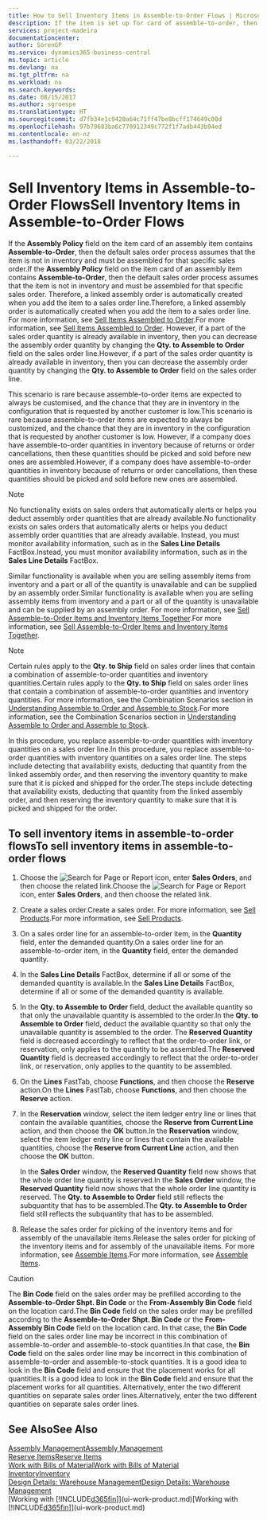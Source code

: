 ```yaml
---
title: How to Sell Inventory Items in Assemble-to-Order Flows | Microsoft Docs
description: If the item is set up for card of assemble-to-order, then the default sales order process assumes that the item is not in inventory and must be assembled for that specific sales order. Therefore, a linked assembly order is automatically created when you add the item to a sales order line.
services: project-madeira
documentationcenter: 
author: SorenGP
ms.service: dynamics365-business-central
ms.topic: article
ms.devlang: na
ms.tgt_pltfrm: na
ms.workload: na
ms.search.keywords: 
ms.date: 08/15/2017
ms.author: sgroespe
ms.translationtype: HT
ms.sourcegitcommit: d7fb34e1c9428a64c71ff47be8bcff174649c00d
ms.openlocfilehash: 97b79683ba6c770912349c772f1f7adb443b94ed
ms.contentlocale: en-nz
ms.lasthandoff: 03/22/2018

---
```

# <a name="sell-inventory-items-in-assemble-to-order-flows"></a><span data-ttu-id="2736d-104">Sell Inventory Items in Assemble-to-Order Flows</span><span class="sxs-lookup"><span data-stu-id="2736d-104">Sell Inventory Items in Assemble-to-Order Flows</span></span>
<span data-ttu-id="2736d-105">If the **Assembly Policy** field on the item card of an assembly item contains **Assemble-to-Order**, then the default sales order process assumes that the item is not in inventory and must be assembled for that specific sales order.</span><span class="sxs-lookup"><span data-stu-id="2736d-105">If the **Assembly Policy** field on the item card of an assembly item contains **Assemble-to-Order**, then the default sales order process assumes that the item is not in inventory and must be assembled for that specific sales order.</span></span> <span data-ttu-id="2736d-106">Therefore, a linked assembly order is automatically created when you add the item to a sales order line.</span><span class="sxs-lookup"><span data-stu-id="2736d-106">Therefore, a linked assembly order is automatically created when you add the item to a sales order line.</span></span> <span data-ttu-id="2736d-107">For more information, see [Sell Items Assembled to Order](assembly-how-to-sell-items-assembled-to-order.md).</span><span class="sxs-lookup"><span data-stu-id="2736d-107">For more information, see [Sell Items Assembled to Order](assembly-how-to-sell-items-assembled-to-order.md).</span></span> <span data-ttu-id="2736d-108">However, if a part of the sales order quantity is already available in inventory, then you can decrease the assembly order quantity by changing the **Qty. to Assemble to Order** field on the sales order line.</span><span class="sxs-lookup"><span data-stu-id="2736d-108">However, if a part of the sales order quantity is already available in inventory, then you can decrease the assembly order quantity by changing the **Qty. to Assemble to Order** field on the sales order line.</span></span>  

<span data-ttu-id="2736d-109">This scenario is rare because assemble-to-order items are expected to always be customised, and the chance that they are in inventory in the configuration that is requested by another customer is low.</span><span class="sxs-lookup"><span data-stu-id="2736d-109">This scenario is rare because assemble-to-order items are expected to always be customized, and the chance that they are in inventory in the configuration that is requested by another customer is low.</span></span> <span data-ttu-id="2736d-110">However, if a company does have assemble-to-order quantities in inventory because of returns or order cancellations, then these quantities should be picked and sold before new ones are assembled.</span><span class="sxs-lookup"><span data-stu-id="2736d-110">However, if a company does have assemble-to-order quantities in inventory because of returns or order cancellations, then these quantities should be picked and sold before new ones are assembled.</span></span>  

> [!NOTE]  
>  <span data-ttu-id="2736d-111">No functionality exists on sales orders that automatically alerts or helps you deduct assembly order quantities that are already available.</span><span class="sxs-lookup"><span data-stu-id="2736d-111">No functionality exists on sales orders that automatically alerts or helps you deduct assembly order quantities that are already available.</span></span> <span data-ttu-id="2736d-112">Instead, you must monitor availability information, such as in the **Sales Line Details** FactBox.</span><span class="sxs-lookup"><span data-stu-id="2736d-112">Instead, you must monitor availability information, such as in the **Sales Line Details** FactBox.</span></span>  

<span data-ttu-id="2736d-113">Similar functionality is available when you are selling assembly items from inventory and a part or all of the quantity is unavailable and can be supplied by an assembly order.</span><span class="sxs-lookup"><span data-stu-id="2736d-113">Similar functionality is available when you are selling assembly items from inventory and a part or all of the quantity is unavailable and can be supplied by an assembly order.</span></span> <span data-ttu-id="2736d-114">For more information, see [Sell Assemble-to-Order Items and Inventory Items Together](assembly-how-to-sell-assemble-to-order-items-and-inventory-items-together.md).</span><span class="sxs-lookup"><span data-stu-id="2736d-114">For more information, see [Sell Assemble-to-Order Items and Inventory Items Together](assembly-how-to-sell-assemble-to-order-items-and-inventory-items-together.md).</span></span>  

> [!NOTE]  
>  <span data-ttu-id="2736d-115">Certain rules apply to the **Qty. to Ship** field on sales order lines that contain a combination of assemble-to-order quantities and inventory quantities.</span><span class="sxs-lookup"><span data-stu-id="2736d-115">Certain rules apply to the **Qty. to Ship** field on sales order lines that contain a combination of assemble-to-order quantities and inventory quantities.</span></span> <span data-ttu-id="2736d-116">For more information, see the Combination Scenarios section in [Understanding Assemble to Order and Assemble to Stock](assembly-assemble-to-order-or-assemble-to-stock.md).</span><span class="sxs-lookup"><span data-stu-id="2736d-116">For more information, see the Combination Scenarios section in [Understanding Assemble to Order and Assemble to Stock](assembly-assemble-to-order-or-assemble-to-stock.md).</span></span>  

<span data-ttu-id="2736d-117">In this procedure, you replace assemble-to-order quantities with inventory quantities on a sales order line.</span><span class="sxs-lookup"><span data-stu-id="2736d-117">In this procedure, you replace assemble-to-order quantities with inventory quantities on a sales order line.</span></span> <span data-ttu-id="2736d-118">The steps include detecting that availability exists, deducting that quantity from the linked assembly order, and then reserving the inventory quantity to make sure that it is picked and shipped for the order.</span><span class="sxs-lookup"><span data-stu-id="2736d-118">The steps include detecting that availability exists, deducting that quantity from the linked assembly order, and then reserving the inventory quantity to make sure that it is picked and shipped for the order.</span></span>  

## <a name="to-sell-inventory-items-in-assemble-to-order-flows"></a><span data-ttu-id="2736d-119">To sell inventory items in assemble-to-order flows</span><span class="sxs-lookup"><span data-stu-id="2736d-119">To sell inventory items in assemble-to-order flows</span></span>  
1.  <span data-ttu-id="2736d-120">Choose the ![Search for Page or Report](media/ui-search/search_small.png "Search for Page or Report icon") icon, enter **Sales Orders**, and then choose the related link.</span><span class="sxs-lookup"><span data-stu-id="2736d-120">Choose the ![Search for Page or Report](media/ui-search/search_small.png "Search for Page or Report icon") icon, enter **Sales Orders**, and then choose the related link.</span></span>  
2.  <span data-ttu-id="2736d-121">Create a sales order.</span><span class="sxs-lookup"><span data-stu-id="2736d-121">Create a sales order.</span></span> <span data-ttu-id="2736d-122">For more information, see [Sell Products](sales-how-sell-products.md).</span><span class="sxs-lookup"><span data-stu-id="2736d-122">For more information, see [Sell Products](sales-how-sell-products.md).</span></span>  
3.  <span data-ttu-id="2736d-123">On a sales order line for an assemble-to-order item, in the **Quantity** field, enter the demanded quantity.</span><span class="sxs-lookup"><span data-stu-id="2736d-123">On a sales order line for an assemble-to-order item, in the **Quantity** field, enter the demanded quantity.</span></span>  
4.  <span data-ttu-id="2736d-124">In the **Sales Line Details** FactBox, determine if all or some of the demanded quantity is available.</span><span class="sxs-lookup"><span data-stu-id="2736d-124">In the **Sales Line Details** FactBox, determine if all or some of the demanded quantity is available.</span></span>  
5.  <span data-ttu-id="2736d-125">In the **Qty. to Assemble to Order** field, deduct the available quantity so that only the unavailable quantity is assembled to the order.</span><span class="sxs-lookup"><span data-stu-id="2736d-125">In the **Qty. to Assemble to Order** field, deduct the available quantity so that only the unavailable quantity is assembled to the order.</span></span> <span data-ttu-id="2736d-126">The **Reserved Quantity** field is decreased accordingly to reflect that the order-to-order link, or reservation, only applies to the quantity to be assembled.</span><span class="sxs-lookup"><span data-stu-id="2736d-126">The **Reserved Quantity** field is decreased accordingly to reflect that the order-to-order link, or reservation, only applies to the quantity to be assembled.</span></span>  
6.  <span data-ttu-id="2736d-127">On the **Lines** FastTab, choose **Functions**, and then choose the **Reserve** action.</span><span class="sxs-lookup"><span data-stu-id="2736d-127">On the **Lines** FastTab, choose **Functions**, and then choose the **Reserve** action.</span></span>  
7.  <span data-ttu-id="2736d-128">In the **Reservation** window, select the item ledger entry line or lines that contain the available quantities, choose the **Reserve from Current Line** action, and then choose the **OK** button.</span><span class="sxs-lookup"><span data-stu-id="2736d-128">In the **Reservation** window, select the item ledger entry line or lines that contain the available quantities, choose the **Reserve from Current Line** action, and then choose the **OK** button.</span></span>  

    <span data-ttu-id="2736d-129">In the **Sales Order** window, the **Reserved Quantity** field now shows that the whole order line quantity is reserved.</span><span class="sxs-lookup"><span data-stu-id="2736d-129">In the **Sales Order** window, the **Reserved Quantity** field now shows that the whole order line quantity is reserved.</span></span> <span data-ttu-id="2736d-130">The **Qty. to Assemble to Order** field still reflects the subquantity that has to be assembled.</span><span class="sxs-lookup"><span data-stu-id="2736d-130">The **Qty. to Assemble to Order** field still reflects the subquantity that has to be assembled.</span></span>  

8.  <span data-ttu-id="2736d-131">Release the sales order for picking of the inventory items and for assembly of the unavailable items.</span><span class="sxs-lookup"><span data-stu-id="2736d-131">Release the sales order for picking of the inventory items and for assembly of the unavailable items.</span></span> <span data-ttu-id="2736d-132">For more information, see [Assemble Items](assembly-how-to-assemble-items.md).</span><span class="sxs-lookup"><span data-stu-id="2736d-132">For more information, see [Assemble Items](assembly-how-to-assemble-items.md).</span></span>  

> [!CAUTION]  
>  <span data-ttu-id="2736d-133">The **Bin Code** field on the sales order may be prefilled according to the **Assemble-to-Order Shpt. Bin Code** or the **From-Assembly Bin Code** field on the location card.</span><span class="sxs-lookup"><span data-stu-id="2736d-133">The **Bin Code** field on the sales order may be prefilled according to the **Assemble-to-Order Shpt. Bin Code** or the **From-Assembly Bin Code** field on the location card.</span></span> <span data-ttu-id="2736d-134">In that case, the **Bin Code** field on the sales order line may be incorrect in this combination of assemble-to-order and assemble-to-stock quantities.</span><span class="sxs-lookup"><span data-stu-id="2736d-134">In that case, the **Bin Code** field on the sales order line may be incorrect in this combination of assemble-to-order and assemble-to-stock quantities.</span></span> <span data-ttu-id="2736d-135">It is a good idea to look in the **Bin Code** field and ensure that the placement works for all quantities.</span><span class="sxs-lookup"><span data-stu-id="2736d-135">It is a good idea to look in the **Bin Code** field and ensure that the placement works for all quantities.</span></span> <span data-ttu-id="2736d-136">Alternatively, enter the two different quantities on separate sales order lines.</span><span class="sxs-lookup"><span data-stu-id="2736d-136">Alternatively, enter the two different quantities on separate sales order lines.</span></span>  

## <a name="see-also"></a><span data-ttu-id="2736d-137">See Also</span><span class="sxs-lookup"><span data-stu-id="2736d-137">See Also</span></span>  
[<span data-ttu-id="2736d-138">Assembly Management</span><span class="sxs-lookup"><span data-stu-id="2736d-138">Assembly Management</span></span>](assembly-assemble-items.md)  
[<span data-ttu-id="2736d-139">Reserve Items</span><span class="sxs-lookup"><span data-stu-id="2736d-139">Reserve Items</span></span>](inventory-how-to-reserve-items.md)  
[<span data-ttu-id="2736d-140">Work with Bills of Material</span><span class="sxs-lookup"><span data-stu-id="2736d-140">Work with Bills of Material</span></span>](inventory-how-work-BOMs.md)  
[<span data-ttu-id="2736d-141">Inventory</span><span class="sxs-lookup"><span data-stu-id="2736d-141">Inventory</span></span>](inventory-manage-inventory.md)  
[<span data-ttu-id="2736d-142">Design Details: Warehouse Management</span><span class="sxs-lookup"><span data-stu-id="2736d-142">Design Details: Warehouse Management</span></span>](design-details-warehouse-management.md)  
<span data-ttu-id="2736d-143">[Working with [!INCLUDE[d365fin](includes/d365fin_md.md)]](ui-work-product.md)</span><span class="sxs-lookup"><span data-stu-id="2736d-143">[Working with [!INCLUDE[d365fin](includes/d365fin_md.md)]](ui-work-product.md)</span></span>

